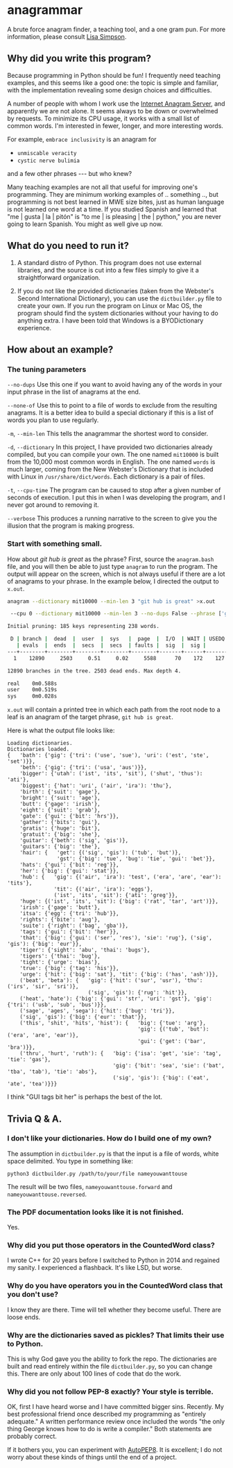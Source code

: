 # anagrammar

A brute force anagram finder, a teaching tool, and a one gram pun.
For more information, please consult [Lisa
Simpson](https://www.youtube.com/watch?v=cj71HnSJaUM).

## Why did you write this program?

Because programming in Python should be fun! I frequently need
teaching examples, and this seems like a good one: the topic is
simple and familiar, with the implementation revealing some design
choices and difficulties.

A number of people with whom I work use the [Internet Anagram
Server](https://new.wordsmith.org/anagram/), and apparently we are not alone.
It seems always to be down or overwhelmed by requests. To minimize
its CPU usage, it works with a small list of common words. I'm
interested in fewer, longer, and more interesting words.

For example, `embrace inclusivity` is an anagram for 

- `unmiscable veracity`
- `cystic nerve bulimia`

and a few other phrases --- but who knew?

Many teaching examples are not all that useful for improving one's
programming. They are minimum working examples of .. something ..,
but programming is not best learned in MWE size bites, just as human
language is not learned one word at a time. If you studied Spanish
and learned that "me | gusta | la | pitón" is "to me | is pleasing
| the | python," you are never going to learn Spanish. You might as
well give up now. 

## What do you need to run it?

1. A standard distro of Python. This program does not use external
libraries, and the source is cut into a few files simply to give
it a straightforward organization.

1. If you do not like the provided dictionaries (taken from the
Webster's Second International Dictionary), you can use the
`dictbuilder.py` file to create your own.  If you run the program
on Linux or Mac OS, the program should find the system dictionaries
without your having to do anything extra. I have been told that
Windows is a BYODictionary experience.

## How about an example?

### The tuning parameters

`--no-dups` Use this one if you want to avoid having any of the words in
your input phrase in the list of anagrams at the end.

`--none-of` Use this to point to a file of words to exclude from the 
resulting anagrams. It is a better idea to build a special dictionary if
this is a list of words you plan to use regularly.

`-m`, `--min-len` This tells the anagrammar the shortest word to consider. 

`-d`, `--dictionary` In this project, I have provided two dictionaries already
compiled, but you can compile your own. The one named `mit10000` is built
from the 10,000 most common words in English. The one named `words` is much
larger, coming from the New Webster's Dictionary that is included with 
Linux in `/usr/share/dict/words`. Each dictionary is a pair of files.

`-t`, `--cpu-time` The program can be caused to stop after a given number of seconds
of execution. I put this in when I was developing the program, and I never got
around to removing it.

`--verbose` This produces a running narrative to the screen to give you
the illusion that the program is making progress. 

### Start with something small.

How about *git hub is great* as the phrase? First, source the `anagram.bash` 
file, and you will then be able to just type `anagram` to run the program. The 
output will appear on the screen, which is not always useful if there are a lot
of anagrams to your phrase. In the example below, I directed the output to `x.out`.

```bash
anagram --dictionary mit10000 --min-len 3 "git hub is great" >x.out

 --cpu 0 --dictionary mit10000 --min-len 3 --no-dups False --phrase ['git', 'hub', 'is', 'great'] --verbose True

Initial pruning: 185 keys representing 238 words.

 D | branch |  dead  |  user  |  sys   |  page  |  I/O  | WAIT | USEDQ |  Tails  |
   | evals  |  ends  |  secs  |  secs  | faults |  sig  |  sig |       |         |
---+--------+--------+--------+--------+--------+-------+------+-------+---------|
  1    12890     2503     0.51     0.02     5588      70    172    127      1674

12890 branches in the tree. 2503 dead ends. Max depth 4.

real    0m0.588s
user    0m0.519s
sys     0m0.028s
```

`x.out` will contain a printed tree in which each path from the
root node to a leaf is an anagram of the target phrase, `git hub is great`.

Here is what the output file looks like:

```
Loading dictionaries.
Dictionaries loaded.
{   'bath': {'gig': {'tri': ('use', 'sue'), 'uri': ('est', 'ste', 'set')}},
    'beth': {'gig': {'tri': ('usa', 'aus')}},
    'bigger': {'utah': ('ist', 'its', 'sit'), ('shut', 'thus'): 'ati'},
    'biggest': {'hat': 'uri', ('air', 'ira'): 'thu'},
    'birth': {'suit': 'gage'},
    'bright': {'suit': 'age'},
    'butt': {'gage': 'irish'},
    'eight': {'suit': 'grab'},
    'gate': {'gui': {'bit': 'hrs'}},
    'gather': {'bits': 'gui'},
    'gratis': {'huge': 'bit'},
    'gratuit': {'big': 'she'},
    'guitar': {'beth': ('sig', 'gis')},
    'guitars': {'big': 'the'},
    'hair': {   'get': {('sig', 'gis'): ('tub', 'but')},
                'gst': {'big': 'tue', 'bug': 'tie', 'gui': 'bet'}},
    'hats': {'gui': {'bit': 'reg'}},
    'her': {'big': {'gui': 'stat'}},
    'hub': {   'gig': {('air', 'ira'): 'test', ('era', 'are', 'ear'): 'tits'},
               'tit': {('air', 'ira'): 'eggs'},
               ('ist', 'its', 'sit'): {'ati': 'greg'}},
    'huge': {('ist', 'its', 'sit'): {'big': ('rat', 'tar', 'art')}},
    'irish': {'gage': 'butt'},
    'itsa': {'egg': {'tri': 'hub'}},
    'rights': {'bite': 'aug'},
    'suite': {'right': ('bag', 'gba')},
    'tags': {'gui': {'bit': 'her'}},
    'that': {'big': {'gui': ('ser', 'res'), 'sie': 'rug'}, ('sig', 'gis'): {'big': 'eur'}},
    'tiger': {'sight': 'abu', 'thai': 'bugs'},
    'tigers': {'thai': 'bug'},
    'tight': {'urge': 'bias'},
    'true': {'big': {'tag': 'his'}},
    'urge': {'hit': {'big': 'sat'}, 'tit': {'big': ('has', 'ash')}},
    ('beat', 'beta'): {   'gig': {'hit': ('sur', 'usr'), 'thu': ('irs', 'sir', 'sri')},
                          ('sig', 'gis'): {'rug': 'hit'}},
    ('heat', 'hate'): {'big': {'gui': 'str', 'uri': 'gst'}, 'gig': {'tri': ('usb', 'sub', 'bus')}},
    ('sage', 'ages', 'sega'): {'hit': {'bug': 'tri'}},
    ('sig', 'gis'): {'big': {'eur': 'that'}},
    ('this', 'shit', 'hits', 'hist'): {   'big': {'tue': 'arg'},
                                          'gig': {('tub', 'but'): ('era', 'are', 'ear')},
                                          'gui': {'get': ('bar', 'bra')}},
    ('thru', 'hurt', 'ruth'): {   'big': {'isa': 'get', 'sie': 'tag', 'tie': 'gas'},
                                  'gig': {'bit': 'sea', 'sie': ('bat', 'tba', 'tab'), 'tie': 'abs'},
                                  ('sig', 'gis'): {'big': ('eat', 'ate', 'tea')}}}
```

I think "GUI tags bit her" is perhaps the best of the lot.

## Trivia Q & A.

### I don't like your dictionaries. How do I build one of my own?

The assumption in `dictbuilder.py` is that the input is a file of words, white
space delimited. You type in something like:

`python3 dictbuilder.py /path/to/your/file nameyouwanttouse`

The result will be two files, `nameyouwanttouse.forward` and `nameyouwanttouse.reversed`. 

### The PDF documentation looks like it is not finished.

Yes.

### Why did you put those operators in the CountedWord class?

I wrote C++ for 20 years before I switched to Python in 2014 and
regained my sanity. I experienced a flashback. It's like LSD, but worse.

### Why do you have operators you in the CountedWord class that you don't use?

I know they are there. Time will tell whether they become
useful. There are loose ends.

### Why are the dictionaries saved as pickles? That limits their use to Python. 

This is why God gave you the ability to fork the repo. The dictionaries are
built and read entirely within the file `dictbuilder.py`, so you can change
this. There are only about 100 lines of code that do the work. 

### Why did you not follow PEP-8 exactly? Your style is terrible. 

OK, first I have heard worse and I have committed bigger sins.
Recently. My best professional friend once described my programming
as "entirely adequate." A written performance review once included
the words "the only thing George knows how to do is write a compiler."
Both statements are probably correct.

If it bothers you, you can experiment with
[AutoPEP8](https://pypi.org/project/autopep8/0.8/).  It is excellent;
I do not worry about these kinds of things until the end of a project.

